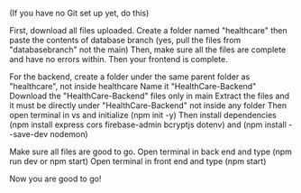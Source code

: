 (If you have no Git set up yet, do this)

First, download all files uploaded.
Create a folder named "healthcare" then paste the contents of database branch
(yes, pull the files from "databasebranch" not the main)
Then, make sure all the files are complete and have no errors within.
Then your frontend is complete.

For the backend, create a folder under the same parent folder as "healthcare", not inside healthcare
Name it "HealthCare-Backend"
Download the "HealthCare-Backend" files only in main
Extract the files and it must be directly under "HealthCare-Backend" not inside any folder
Then open terminal in vs and initialize (npm init -y)
Then install dependencies (npm install express cors firebase-admin bcryptjs dotenv) and (npm install --save-dev nodemon)

Make sure all files are good to go.
Open terminal in back end and type (npm run dev or npm start)
Open terminal in front end and type (npm start)

Now you are good to go!
